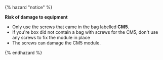 
{% hazard "notice" %}

**Risk of damage to equipment**

- Only use the screws that came in the bag labelled **CM5**.
- If you're box did not contain a bag with screws for the CM5, don't use any screws to fix the module in place
- The screws can damage the CM5 module.

{% endhazard %}
